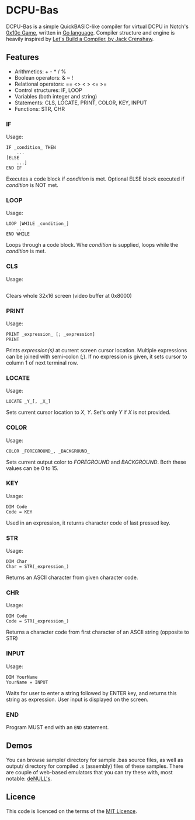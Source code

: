 # DCPU-Bas

DCPU-Bas is a simple QuickBASIC-like compiler for virtual DCPU in Notch's [0x10c Game](http://www.0x10c.com), written in [Go language](http://golang.org).
Compiler structure and engine is heavily inspired by [Let's Build a Compiler, by Jack Crenshaw](http://compilers.iecc.com/crenshaw/).

## Features

* Arithmetics: + - * / %
* Boolean operators: & ~ !
* Relational operators: == <> < > <= >=
* Control structures: IF, LOOP
* Variables (both integer and string)
* Statements: CLS, LOCATE, PRINT, COLOR, KEY, INPUT
* Functions: STR, CHR

### IF

Usage:
```
IF _condition_ THEN
	...
[ELSE
	...]
END IF
```

Executes a code block if _condition_ is met. Optional ELSE block executed if _condition_ is NOT met.

### LOOP

Usage:
```
LOOP [WHILE _condition_]
	...
END WHILE
```

Loops through a code block. Whe _condition_ is supplied, loops while the _condition_ is met.

### CLS

Usage:
```CLS
```

Clears whole 32x16 screen (video buffer at 0x8000)

### PRINT

Usage:
```
PRINT _expression_ [; _expression]
PRINT
```

Prints _expression(s)_ at current screen cursor location. Multiple expressions can be joined with semi-colon (;). If no expression is given, it sets cursor to column 1 of next terminal row.

### LOCATE

Usage:
```
LOCATE _Y_[, _X_]
```

Sets current cursor location to _X_, _Y_. Set's only _Y_ if _X_ is not provided.

### COLOR

Usage:
```
COLOR _FOREGROUND_, _BACKGROUND_
```

Sets current output color to _FOREGROUND_ and _BACKGROUND_. Both these values can be 0 to 15.

### KEY

Usage:
```
DIM Code
Code = KEY 
```

Used in an expression, it returns character code of last pressed key.

### STR

Usage:
```
DIM Char
Char = STR(_expression_)
```

Returns an ASCII character from given character code.

### CHR

Usage:
```
DIM Code
Code = STR(_expression_)
```

Returns a character code from first character of an ASCII string (opposite to STR)

### INPUT

Usage:
```
DIM YourName
YourName = INPUT
```

Waits for user to enter a string followed by ENTER key, and returns this string as expression. User input is displayed on the screen.

### END

Program MUST end with an ```END``` statement.

## Demos

You can browse sample/ directory for sample .bas source files, as well as output/ directory for compiled .s (assembly) files of these samples.
There are couple of web-based emulators that you can try these with, most notable: [deNULL's](http://denull.ru/dcpu/dcpu.htm).

## Licence

This code is licenced on the terms of the [MIT Licence](http://www.opensource.org/licenses/mit-license.php).
